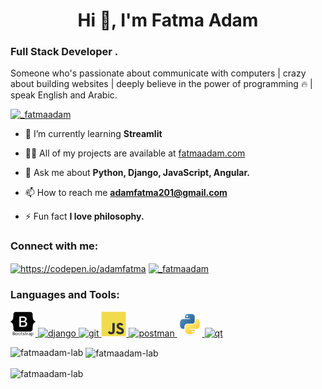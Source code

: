 <h1 align="center">Hi 👋, I'm Fatma Adam</h1>
<h3>Full Stack Developer .</h3>
<p> Someone who's passionate about communicate with computers | crazy about building websites | deeply believe in the power of programming 🔥 | speak English and Arabic. </p>


<p align="left"> <a href="https://twitter.com/_fatmaadam" target="blank"><img src="https://img.shields.io/twitter/follow/_fatmaadam?logo=twitter&style=for-the-badge" alt="_fatmaadam" /></a> </p>

- 🌱 I’m currently learning **Streamlit**

- 👨‍💻 All of my projects are available at [fatmaadam.com](fatmaadam.com)

- 💬 Ask me about **Python, Django, JavaScript, Angular.**

- 📫 How to reach me **adamfatma201@gmail.com**

- ⚡ Fun fact **I love philosophy.**

<h3 align="left">Connect with me:</h3>
<p align="left">
<a href="https://codepen.io/https://codepen.io/adamfatma" target="blank"><img align="center" src="https://raw.githubusercontent.com/rahuldkjain/github-profile-readme-generator/master/src/images/icons/Social/codepen.svg" alt="https://codepen.io/adamfatma" height="30" width="40" /></a>
<a href="https://twitter.com/_fatmaadam" target="blank"><img align="center" src="https://raw.githubusercontent.com/rahuldkjain/github-profile-readme-generator/master/src/images/icons/Social/twitter.svg" alt="_fatmaadam" height="30" width="40" /></a>
</p>

<h3 align="left">Languages and Tools:</h3>
<p align="left"> <a href="https://getbootstrap.com" target="_blank" rel="noreferrer"> <img src="https://raw.githubusercontent.com/devicons/devicon/master/icons/bootstrap/bootstrap-plain-wordmark.svg" alt="bootstrap" width="40" height="40"/> </a> <a href="https://www.djangoproject.com/" target="_blank" rel="noreferrer"> <img src="https://cdn.worldvectorlogo.com/logos/django.svg" alt="django" width="40" height="40"/> </a> <a href="https://git-scm.com/" target="_blank" rel="noreferrer"> <img src="https://www.vectorlogo.zone/logos/git-scm/git-scm-icon.svg" alt="git" width="40" height="40"/> </a> <a href="https://developer.mozilla.org/en-US/docs/Web/JavaScript" target="_blank" rel="noreferrer"> <img src="https://raw.githubusercontent.com/devicons/devicon/master/icons/javascript/javascript-original.svg" alt="javascript" width="40" height="40"/> </a> <a href="https://postman.com" target="_blank" rel="noreferrer"> <img src="https://www.vectorlogo.zone/logos/getpostman/getpostman-icon.svg" alt="postman" width="40" height="40"/> </a> <a href="https://www.python.org" target="_blank" rel="noreferrer"> <img src="https://raw.githubusercontent.com/devicons/devicon/master/icons/python/python-original.svg" alt="python" width="40" height="40"/> </a> <a href="https://www.qt.io/" target="_blank" rel="noreferrer"> <img src="https://upload.wikimedia.org/wikipedia/commons/0/0b/Qt_logo_2016.svg" alt="qt" width="40" height="40"/> </a> </p>

<p><img align="left" src="https://github-readme-stats.vercel.app/api/top-langs?username=fatmaadam-lab&show_icons=true&locale=en&layout=compact" alt="fatmaadam-lab" /></p>

<p>&nbsp;<img align="center" src="https://github-readme-stats.vercel.app/api?username=fatmaadam-lab&show_icons=true&locale=en" alt="fatmaadam-lab" /></p>

<p><img align="center" src="https://github-readme-streak-stats.herokuapp.com/?user=fatmaadam-lab&" alt="fatmaadam-lab" /></p>
